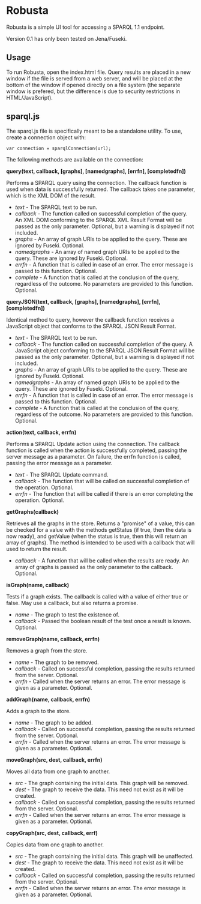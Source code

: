 # Robusta

Robusta is a simple UI tool for accessing a SPARQL 1.1 endpoint.

Version 0.1 has only been tested on Jena/Fuseki.

## Usage

To run Robusta, open the index.html file. Query results are placed in a new window if the file is served from a web server, and will be placed at the bottom of the window if opened directly on a file system (the separate window is prefered, but the difference is due to security restrictions in HTML/JavaScript).

## sparql.js

The sparql.js file is specifically meant to be a standalone utility. To use, create a connection object with:

    var connection = sparqlConnection(url);

The following methods are available on the connection:

**query(text, callback, [graphs], [namedgraphs], [errfn], [completedfn])**

Performs a SPARQL query using the connection. The callback function is used when data is successfully returned. The callback takes one parameter, which is the XML DOM of the result.

+  *text* - The SPARQL text to be run.
+  *callback* - The function called on successful completion of the query. An XML DOM conforming to the SPARQL XML Result Format will be passed as the only parameter. Optional, but a warning is displayed if not included.
+  *graphs* - An array of graph URIs to be applied to the query. These are ignored by Fuseki. Optional.
+  *namedgraphs* - An array of named graph URIs to be applied to the query. These are ignored by Fuseki. Optional.
+  *errfn* - A function that is called in case of an error. The error message is passed to this function. Optional.
+  *complete* - A function that is called at the conclusion of the query, regardless of the outcome. No parameters are provided to this function. Optional.


**queryJSON(text, callback, [graphs], [namedgraphs], [errfn], [completedfn])**

Identical method to query, however the callback function receives a JavaScript object that conforms to the SPARQL JSON Result Format.

+  *text* - The SPARQL text to be run.
+  *callback* - The function called on successful completion of the query. A JavaScript object conforming to the SPARQL JSON Result Format will be passed as the only parameter. Optional, but a warning is displayed if not included.
+  *graphs* - An array of graph URIs to be applied to the query. These are ignored by Fuseki. Optional.
+  *namedgraphs* - An array of named graph URIs to be applied to the query. These are ignored by Fuseki. Optional.
+  *errfn* - A function that is called in case of an error. The error message is passed to this function. Optional.
+  *complete* - A function that is called at the conclusion of the query, regardless of the outcome. No parameters are provided to this function. Optional.


**action(text, callback, errfn)**

Performs a SPARQL Update action using the connection. The callback function is called when the action is successfully completed, passing the server message as a parameter. On failure, the errfn function is called, passing the error message as a parameter.

+  *text* - The SPARQL Update command.
+  *callback* - The function that will be called on successful completion of the operation. Optional.
+  *errfn* - The function that will be called if there is an error completing the operation. Optional.


**getGraphs(callback)**

Retrieves all the graphs in the store. Returns a "promise" of a value, this can be checked for a value with the methods getStatus (if true, then the data is now ready), and getValue (when the status is true, then this will return an array of graphs). The method is intended to be used with a callback that will used to return the result.

+  *callback* - A function that will be called when the results are ready. An array of graphs is passed as the only parameter to the callback. Optional.


**isGraph(name, callback)**

Tests if a graph exists. The callback is called with a value of either true or false. May use a callback, but also returns a promise.

+  *name* - The graph to test the existence of.
+  *callback* - Passed the boolean result of the test once a result is known. Optional.


**removeGraph(name, callback, errfn)**

Removes a graph from the store.

+  *name* - The graph to be removed.
+  *callback* - Called on successful completion, passing the results returned from the server. Optional.
+  *errfn* - Called when the server returns an error. The error message is given as a parameter. Optional.


**addGraph(name, callback, errfn)**

Adds a graph to the store.

+  *name* - The graph to be added.
+  *callback* - Called on successful completion, passing the results returned from the server. Optional.
+  *errfn* - Called when the server returns an error. The error message is given as a parameter. Optional.


**moveGraph(src, dest, callback, errfn)**

Moves all data from one graph to another.

+  *src* - The graph containing the initial data. This graph will be removed.
+  *dest* - The graph to receive the data. This need not exist as it will be created.
+  *callback* - Called on successful completion, passing the results returned from the server. Optional.
+  *errfn* - Called when the server returns an error. The error message is given as a parameter. Optional.


**copyGraph(src, dest, callback, errf)**

Copies data from one graph to another.

+  *src* - The graph containing the initial data. This graph will be unaffected.
+  *dest* - The graph to receive the data. This need not exist as it will be created.
+  *callback* - Called on successful completion, passing the results returned from the server. Optional.
+  *errfn* - Called when the server returns an error. The error message is given as a parameter. Optional.

